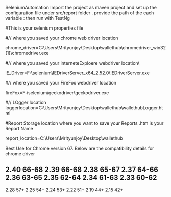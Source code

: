 SeleniumAutomation
Import the project as maven project and set up the configuration file under src/report folder . provide the path of the each variable : then run with TestNg

#This is your selenium properties file

#// where you saved your chrome web driver location 

chrome_driver=C:\\Users\\Mrityunjoy\\Desktop\\wallethub\\chromedriver_win32 (1)\\chromedriver.exe

#// where you saved your interneteExploere webdriver location\

iE_Driver=F:\\selenium\\IEDriverServer_x64_2.52.0\\IEDriverServer.exe

#// where you saved your FireFox webdriver location

fireFox=F:\\selenium\\geckodriver\\geckodriver.exe

#// LOgger location 
loggerlocation=C:\\Users\\Mrityunjoy\\Desktop\\wallethub\\wallethubLogger.html

#Report Storage location where you want to save your Reports .htm is your Report Name

report_location=C:\\Users\\Mrityunjoy\\Desktop\\wallethub


Best Use for Chrome version 67. Below are the compatibility details for chrome driver

2.40            66-68
2.39            66-68
2.38            65-67
2.37            64-66
2.36            63-65
2.35            62-64
2.34            61-63
2.33            60-62
---------------------
2.28            57+
2.25            54+
2.24            53+
2.22            51+
2.19            44+
2.15            42+
